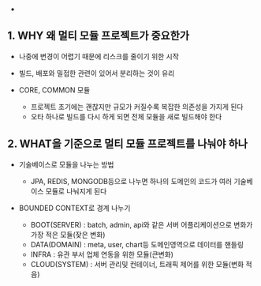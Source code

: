 - [](https://www.youtube.com/watch?v=ipDzLJK-7Kc)

## 1. WHY 왜 멀티 모듈 프로젝트가 중요한가
- 나중에 변경이 어렵기 때문에 리스크를 줄이기 위한 시작
- 빌드, 배포와 밀접한 관련이 있어서 분리하는 것이 유리

- CORE, COMMON 모듈
    - 프로젝트 초기에는 괜찮지만 규모가 커질수록 복잡한 의존성을 가지게 된다
    - 오타 하나로 빌드를 다시 하게 되면 전체 모듈을 새로 빌드해야 한다

## 2. WHAT을 기준으로 멀티 모듈 프로젝트를 나눠야 하나
- 기술베이스로 모듈을 나누는 방법
    - JPA, REDIS, MONGODB등으로 나누면 하나의 도메인의 코드가 여러 기술베이스 모듈로 나눠지게 된다

- BOUNDED CONTEXT로 경계 나누기 
    - BOOT(SERVER) : batch, admin, api와 같은 서버 어플리케이션으로 변화가 가장 적은 모듈(잦은 변화)
    - DATA(DOMAIN) : meta, user, chart등 도메인영역으로 데이터를 핸들링
    - INFRA : 유관 부서 업체 연동을 위한 모듈(큰변화)
    - CLOUD(SYSTEM) : 서버 관리및 컨테이너, 트래픽 제어를 위한 모듈(변화 적음)

